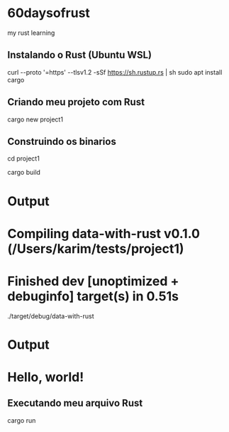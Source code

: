 # 60daysofrust
my rust learning 

## Instalando o Rust (Ubuntu WSL)

curl --proto '=https' --tlsv1.2 -sSf https://sh.rustup.rs | sh
sudo apt install cargo

## Criando meu projeto com Rust

cargo new project1

## Construindo os binarios

cd project1

cargo build 

# Output
#   Compiling data-with-rust v0.1.0 (/Users/karim/tests/project1)
#    Finished dev [unoptimized + debuginfo] target(s) in 0.51s

./target/debug/data-with-rust

# Output
# Hello, world! 

## Executando meu arquivo Rust

cargo run 